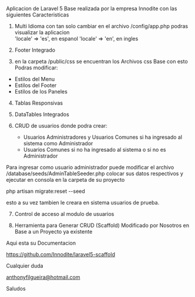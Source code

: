 Aplicacion de Laravel 5 Base realizada por la empresa Innodite con las siguientes Caracteristicas

1) Multi Idioma con tan solo cambiar en el archivo /config/app.php podras visualizar la aplicacion   
    'locale' => 'es', en espanol
    'locale' => 'en', en ingles

2) Footer Integrado

3) en la carpeta /public/css se encuentran los Archivos css Base
con esto Podras modificar:
 - Estilos del Menu
 - Estilos del Footer
 - Estilos de los Paneles 

4) Tablas Responsivas

5) DataTables Integrados

6) CRUD de usuarios donde podra crear:
    - Usuarios Administradores y Usuarios Comunes si ha ingresado al sistema como Administrador
    - Usuarios Comunes si no ha ingresado al sistema o si no es Administrador

Para ingresar como usuario administrador puede modificar el archivo /database/seeds/AdminTableSeeder.php
colocar sus datos respectivos y ejecutar en consola en la carpeta de su proyecto

php artisan migrate:reset --seed

esto a su vez tambien le creara en sistema usuarios de prueba.

7) Control de acceso al modulo de usuarios

8) Herramienta para Generar CRUD (Scaffold) Modificado por Nosotros en Base a un Proyecto ya existente

Aqui esta su Documentacion 

https://github.com/Innodite/laravel5-scaffold

Cualquier duda 

anthonyfilgueira@hotmail.com

Saludos